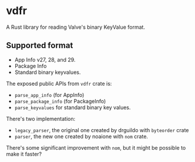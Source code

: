 # vdfr

A Rust library for reading Valve's binary KeyValue format.

## Supported format
- App Info v27, 28, and 29.
- Package Info
- Standard binary keyvalues.

The exposed public APIs from `vdfr` crate is:
- `parse_app_info` (for AppInfo)
- `parse_package_info` (for PackageInfo)
- `parse_keyvalues` for standard binary key values.

There's two implementation:
- `legacy_parser`, the original one created by drguildo with `byteorder` crate
- `parser`, the new one created by noaione with `nom` crate.

There's some significant improvement with `nom`, but it might be possible to make it faster?
